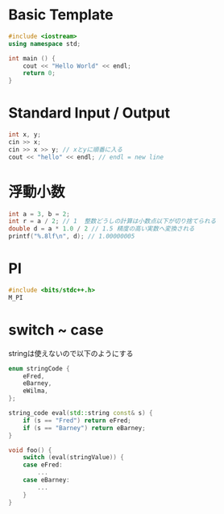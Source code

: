 # Basic Template
```c++
#include <iostream>
using namespace std;

int main () {
    cout << "Hello World" << endl;
    return 0;
}
```

# Standard Input / Output
```c++
int x, y;
cin >> x;
cin >> x >> y; // xとyに順番に入る
cout << "hello" << endl; // endl = new line
```

# 浮動小数
```c++
int a = 3, b = 2;
int r = a / 2; // 1  整数どうしの計算は小数点以下が切り捨てられる
double d = a * 1.0 / 2 // 1.5 精度の高い実数へ変換される 
printf("%.8lf\n", d); // 1.00000005
```

# PI
```c++
#include <bits/stdc++.h>
M_PI
```

# switch ~ case
stringは使えないので以下のようにする
```c++
enum stringCode {
    eFred,
    eBarney,
    eWilma,
};

string_code eval(std::string const& s) {
    if (s == "Fred") return eFred;
    if (s == "Barney") return eBarney;
}

void foo() {
    switch (eval(stringValue)) {
    case eFred:
        ...
    case eBarney:
        ...
    }
}
```
